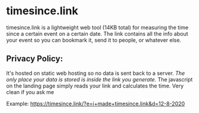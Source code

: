 # timesince.link

timesince.link is a lightweight web tool (14KB total) for measuring the time since a certain event on a certain date. The link contains all the info about your event so you can bookmark it, send it to people, or whatever else.

## Privacy Policy:

It's hosted on static web hosting so no data is sent back to a server. *The only place your data is stored is inside the link you generate.* The javascript on the landing page simply reads your link and calculates the time. Very clean if you ask me

Example: https://timesince.link/?e=i+made+timesince.link&d=12-8-2020
